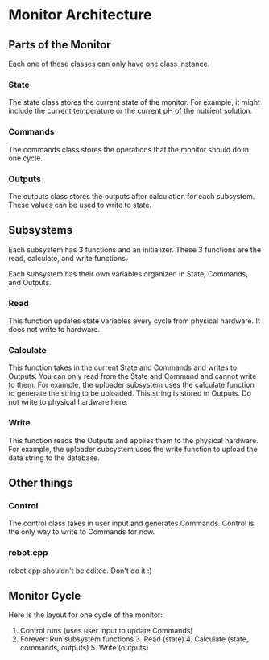 # Monitor Architecture

## Parts of the Monitor
Each one of these classes can only have one class instance.
### State
The state class stores the current state of the monitor. For example, it might include the current temperature or the current pH of the nutrient solution.
### Commands
The commands class stores the operations that the monitor should do in one cycle.
### Outputs
The outputs class stores the outputs after calculation for each subsystem. These values can be used to write to state.

## Subsystems
Each subsystem has 3 functions and an initializer. These 3 functions are the read, calculate, and write functions. 

Each subsystem has their own variables organized in State, Commands, and Outputs. 

### Read
This function updates state variables every cycle from physical hardware. It does not write to hardware.

### Calculate
This function takes in the current State and Commands and writes to Outputs. You can only read from the State and Command and cannot write to them. For example, the uploader subsystem uses the calculate function to generate the string to be uploaded. This string is stored in Outputs. Do not write to physical hardware here.

### Write 
This function reads the Outputs and applies them to the physical hardware. For example, the uploader subsystem uses the write function to upload the data string to the database.

## Other things
### Control
The control class takes in user input and generates Commands. Control is the only way to write to Commands for now.

### robot.cpp
robot.cpp shouldn't be edited. Don't do it :)

## Monitor Cycle
Here is the layout for one cycle of the monitor:

 1. Control runs (uses user input to update Commands)
 2. Forever: Run subsystem functions
	 3. Read (state)
	 4. Calculate (state, commands, outputs)
	 5. Write (outputs)
